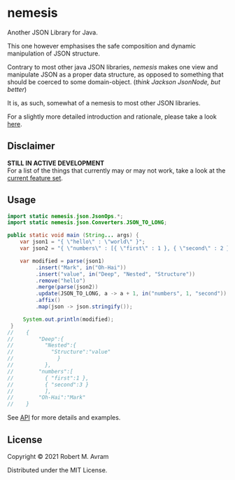 # nemesis

Another JSON Library for Java.

This one however emphasises the safe composition and dynamic manipulation of JSON structure.  

Contrary to most other java JSON libraries, _nemesis_ makes one view and manipulate JSON as a proper data structure, as opposed to something
that should be coerced to some domain-object. (_think Jackson JsonNode, but better_)

It is, as such, somewhat of a nemesis to most other JSON libraries.  

For a slightly more detailed introduction and rationale, please take a look [here](docs/intro.md). 

## Disclaimer
**STILL IN ACTIVE DEVELOPMENT**  
For a list of the things that currently may or may not work, take a look at the [current feature set](./docs/featureset.md).


## Usage

```java
import static nemesis.json.JsonOps.*;
import static nemesis.json.Converters.JSON_TO_LONG;

public static void main (String... args) {
    var json1 = "{ \"hello\" : \"world\" }";
    var json2 = "{ \"numbers\" : [{ \"first\" : 1 }, { \"second\" : 2 }] }";

    var modified = parse(json1)
         .insert("Mark", in("Oh-Hai"))
         .insert("value", in("Deep", "Nested", "Structure"))
         .remove("hello")
         .merge(parse(json2))
         .update(JSON_TO_LONG, a -> a + 1, in("numbers", 1, "second"))
         .affix()
         .map(json -> json.stringify());

     System.out.println(modified);
 }
//    {
//        "Deep":{
//          "Nested":{
//            "Structure":"value"
//              }
//          },
//        "numbers":[
//          { "first":1 },
//          { "second":3 }
//          ],
//        "Oh-Hai":"Mark"
//    }
```
See [API](./docs/api.md) for more details and examples.
## License

Copyright © 2021 Robert M. Avram

Distributed under the MIT License.
